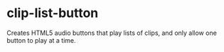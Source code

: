 clip-list-button
================

Creates HTML5 audio buttons that play lists of clips, and only allow one button to play at a time.
